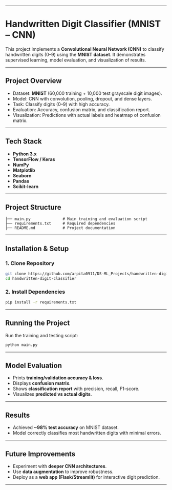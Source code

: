 
---

# Handwritten Digit Classifier (MNIST – CNN)

This project implements a **Convolutional Neural Network (CNN)** to classify handwritten digits (0–9) using the **MNIST dataset**.
It demonstrates supervised learning, model evaluation, and visualization of results.

---

## Project Overview

* Dataset: **MNIST** (60,000 training + 10,000 test grayscale digit images).
* Model: CNN with convolution, pooling, dropout, and dense layers.
* Task: Classify digits (0–9) with high accuracy.
* Evaluation: Accuracy, confusion matrix, and classification report.
* Visualization: Predictions with actual labels and heatmap of confusion matrix.

---

## Tech Stack

* **Python 3.x**
* **TensorFlow / Keras**
* **NumPy**
* **Matplotlib**
* **Seaborn**
* **Pandas**
* **Scikit-learn**

---

## Project Structure

```
├── main.py              # Main training and evaluation script
├── requirements.txt     # Required dependencies
├── README.md            # Project documentation
```

---

## Installation & Setup

### 1. Clone Repository

```bash
git clone https://github.com/arpita0911/DS-ML_Projects/handwritten-digit-classifier.git
cd handwritten-digit-classifier
```

### 2. Install Dependencies

```bash
pip install -r requirements.txt
```

---

## Running the Project

Run the training and testing script:

```bash
python main.py
```

---

## Model Evaluation

* Prints **training/validation accuracy & loss**.
* Displays **confusion matrix**.
* Shows **classification report** with precision, recall, F1-score.
* Visualizes **predicted vs actual digits**.


---

## Results

* Achieved **\~98% test accuracy** on MNIST dataset.
* Model correctly classifies most handwritten digits with minimal errors.

---

## Future Improvements

* Experiment with **deeper CNN architectures**.
* Use **data augmentation** to improve robustness.
* Deploy as a **web app (Flask/Streamlit)** for interactive digit prediction.

---
